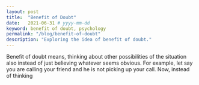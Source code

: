 ```yaml
---
layout: post
title:  "Benefit of Doubt"
date:   2021-06-31 # yyyy-mm-dd
keyword: benefit of doubt, psychology     
permalink: "/blog/benefit-of-doubt"
description: "Exploring the idea of benefit of doubt."
---
```


Benefit of doubt means, thinking about other possibilities of the situation also instead of just believing whatever seems obvious. For example, let say you are calling your friend and he is not picking up your call. Now, instead of thinking 

   





